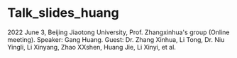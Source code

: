 # Talk_slides_huang

2022 June 3, Beijing Jiaotong University, Prof. Zhangxinhua's group (Online meeting).
Speaker: Gang Huang.
Guest: Dr. Zhang Xinhua, Li Tong, Dr. Niu Yingli, Li Xinyang, Zhao XXshen, Huang Jie, Li Xinyi, et al.
